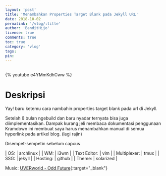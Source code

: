 ```yaml
---
layout: 'post'
title: 'Menambahkan Properties Target Blank pada Jekyll URL'
date: 2018-10-02
permalink: '/vlog/:title'
author: 'BanditHijo'
license: true
comments: true
toc: true
category: 'vlog'
tags:
pin:
---
```


<div style="margin-top:30px;"></div>

{% youtube e4YMmKdhCww %}

# Deskripsi

Yay! baru ketemu cara nambahin properties target blank pada url di Jekyll.

Setelah 6 bulan ngebuild dan baru nyadar ternyata bisa juga diimplementasikan. Dampak kurang jeli membaca dokumentasi penggunaan Kramdown ini membuat saya harus menambahkan manual di semua hyperlink pada artikel blog. (lagi rajin)

Disempet-sempetin sebelum capcus 

| OS: | archlinux |
| WM: | i3wm |
| Text Editor: | vim |
| Multiplexer: | tmux |
| SSG: | jekyll |
| Hosting: | github |
| Theme: | solarized |

Music: [UVERworld - Odd Future](https://youtu.be/Anb5vat35Rs){:target="_blank"}
